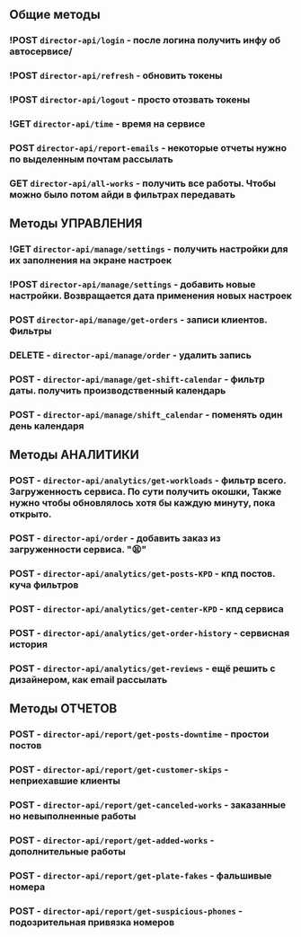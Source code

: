 
## Общие методы
### !POST `director-api/login` - после логина получить инфу об автосервисе/
### !POST `director-api/refresh` - обновить токены
### !POST `director-api/logout` - просто отозвать токены
### !GET `director-api/time` - время на сервисе
### POST `director-api/report-emails` - некоторые отчеты нужно по выделенным почтам рассылать
### GET `director-api/all-works` - получить все работы. Чтобы можно было потом айди в фильтрах передавать

## Методы УПРАВЛЕНИЯ
### !GET `director-api/manage/settings` - получить настройки для их заполнения на экране настроек
### !POST `director-api/manage/settings` - добавить новые настройки. Возвращается дата применения новых настроек

### POST `director-api/manage/get-orders` - записи клиентов. Фильтры
### DELETE - `director-api/manage/order` - удалить запись

### POST - `director-api/manage/get-shift-calendar` - фильтр даты. получить производственный календарь
### POST - `director-api/manage/shift_calendar` - поменять один день календаря

## Методы АНАЛИТИКИ
### POST - `director-api/analytics/get-workloads` - фильтр всего. Загруженность сервиса. По сути получить окошки, Также нужно чтобы обновлялось хотя бы каждую минуту, пока открыто.
### POST - `director-api/order` - добавить заказ из загруженности сервиса. "😫"

### POST - `director-api/analytics/get-posts-KPD` - кпд постов. куча фильтров
### POST - `director-api/analytics/get-center-KPD` - кпд сервиса
### POST - `director-api/analytics/get-order-history` - сервисная история
### POST - `director-api/analytics/get-reviews` - ещё решить с дизайнером, как email рассылать

## Методы ОТЧЕТОВ
### POST - `director-api/report/get-posts-downtime` - простои постов
### POST - `director-api/report/get-customer-skips` - неприехавшие клиенты
### POST - `director-api/report/get-canceled-works` - заказанные но невыполненные работы
### POST - `director-api/report/get-added-works` - дополнительные работы
### POST - `director-api/report/get-plate-fakes` - фальшивые номера
### POST - `director-api/report/get-suspicious-phones` - подозрительная привязка номеров
